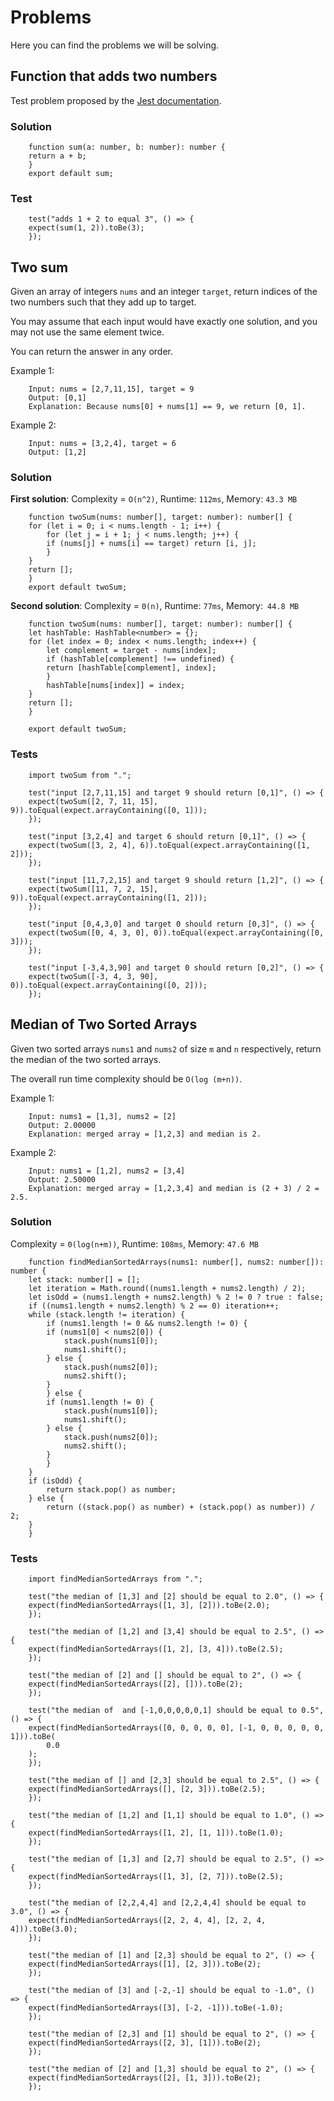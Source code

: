 # Problems 
Here you can find the problems we will be solving. 

## Function that adds two numbers
Test problem proposed by the [Jest documentation](https://jestjs.io/docs/getting-started). 

### Solution 
```
    function sum(a: number, b: number): number {
    return a + b;
    }
    export default sum;
```
### Test 
```
    test("adds 1 + 2 to equal 3", () => {
    expect(sum(1, 2)).toBe(3);
    });    
```

## Two sum 
Given an array of integers `nums` and an integer `target`, return indices of the two numbers such that they add up to target.

You may assume that each input would have exactly one solution, and you may not use the same element twice.

You can return the answer in any order.

Example 1:
```
    Input: nums = [2,7,11,15], target = 9
    Output: [0,1]
    Explanation: Because nums[0] + nums[1] == 9, we return [0, 1].
```

Example 2:

```
    Input: nums = [3,2,4], target = 6
    Output: [1,2]
```

### Solution 
**First solution**: Complexity = `O(n^2)`, Runtime: `112ms`, Memory: `43.3 MB`
```
    function twoSum(nums: number[], target: number): number[] {
    for (let i = 0; i < nums.length - 1; i++) {
        for (let j = i + 1; j < nums.length; j++) {
        if (nums[j] + nums[i] == target) return [i, j];
        }
    }
    return [];
    }
    export default twoSum;
```

**Second solution**: Complexity = `0(n)`, Runtime: `77ms`, Memory:` 44.8 MB` 

```
    function twoSum(nums: number[], target: number): number[] {
    let hashTable: HashTable<number> = {};
    for (let index = 0; index < nums.length; index++) {
        let complement = target - nums[index];
        if (hashTable[complement] !== undefined) {
        return [hashTable[complement], index];
        }
        hashTable[nums[index]] = index;
    }
    return [];
    }

    export default twoSum;
```

### Tests
```
    import twoSum from ".";
    
    test("input [2,7,11,15] and target 9 should return [0,1]", () => {
    expect(twoSum([2, 7, 11, 15], 9)).toEqual(expect.arrayContaining([0, 1]));
    });

    test("input [3,2,4] and target 6 should return [0,1]", () => {
    expect(twoSum([3, 2, 4], 6)).toEqual(expect.arrayContaining([1, 2]));
    });

    test("input [11,7,2,15] and target 9 should return [1,2]", () => {
    expect(twoSum([11, 7, 2, 15], 9)).toEqual(expect.arrayContaining([1, 2]));
    });

    test("input [0,4,3,0] and target 0 should return [0,3]", () => {
    expect(twoSum([0, 4, 3, 0], 0)).toEqual(expect.arrayContaining([0, 3]));
    });

    test("input [-3,4,3,90] and target 0 should return [0,2]", () => {
    expect(twoSum([-3, 4, 3, 90], 0)).toEqual(expect.arrayContaining([0, 2]));
    });
```

## Median of Two Sorted Arrays
Given two sorted arrays `nums1` and `nums2` of size `m` and `n` respectively, return the median of the two sorted arrays.

The overall run time complexity should be `O(log (m+n))`.

Example 1:
```
    Input: nums1 = [1,3], nums2 = [2]
    Output: 2.00000
    Explanation: merged array = [1,2,3] and median is 2.
```

Example 2:
```
    Input: nums1 = [1,2], nums2 = [3,4]
    Output: 2.50000
    Explanation: merged array = [1,2,3,4] and median is (2 + 3) / 2 = 2.5.
```

### Solution 
Complexity = `0(log(n+m))`, Runtime: `108ms`, Memory: `47.6 MB`
```
    function findMedianSortedArrays(nums1: number[], nums2: number[]): number {
    let stack: number[] = [];
    let iteration = Math.round((nums1.length + nums2.length) / 2);
    let isOdd = (nums1.length + nums2.length) % 2 != 0 ? true : false;
    if ((nums1.length + nums2.length) % 2 == 0) iteration++;
    while (stack.length != iteration) {
        if (nums1.length != 0 && nums2.length != 0) {
        if (nums1[0] < nums2[0]) {
            stack.push(nums1[0]);
            nums1.shift();
        } else {
            stack.push(nums2[0]);
            nums2.shift();
        }
        } else {
        if (nums1.length != 0) {
            stack.push(nums1[0]);
            nums1.shift();
        } else {
            stack.push(nums2[0]);
            nums2.shift();
        }
        }
    }
    if (isOdd) {
        return stack.pop() as number;
    } else {
        return ((stack.pop() as number) + (stack.pop() as number)) / 2;
    }
    }
```

### Tests 
```
    import findMedianSortedArrays from ".";

    test("the median of [1,3] and [2] should be equal to 2.0", () => {
    expect(findMedianSortedArrays([1, 3], [2])).toBe(2.0);
    });

    test("the median of [1,2] and [3,4] should be equal to 2.5", () => {
    expect(findMedianSortedArrays([1, 2], [3, 4])).toBe(2.5);
    });

    test("the median of [2] and [] should be equal to 2", () => {
    expect(findMedianSortedArrays([2], [])).toBe(2);
    });

    test("the median of  and [-1,0,0,0,0,0,1] should be equal to 0.5", () => {
    expect(findMedianSortedArrays([0, 0, 0, 0, 0], [-1, 0, 0, 0, 0, 0, 1])).toBe(
        0.0
    );
    });

    test("the median of [] and [2,3] should be equal to 2.5", () => {
    expect(findMedianSortedArrays([], [2, 3])).toBe(2.5);
    });

    test("the median of [1,2] and [1,1] should be equal to 1.0", () => {
    expect(findMedianSortedArrays([1, 2], [1, 1])).toBe(1.0);
    });

    test("the median of [1,3] and [2,7] should be equal to 2.5", () => {
    expect(findMedianSortedArrays([1, 3], [2, 7])).toBe(2.5);
    });

    test("the median of [2,2,4,4] and [2,2,4,4] should be equal to 3.0", () => {
    expect(findMedianSortedArrays([2, 2, 4, 4], [2, 2, 4, 4])).toBe(3.0);
    });

    test("the median of [1] and [2,3] should be equal to 2", () => {
    expect(findMedianSortedArrays([1], [2, 3])).toBe(2);
    });

    test("the median of [3] and [-2,-1] should be equal to -1.0", () => {
    expect(findMedianSortedArrays([3], [-2, -1])).toBe(-1.0);
    });

    test("the median of [2,3] and [1] should be equal to 2", () => {
    expect(findMedianSortedArrays([2, 3], [1])).toBe(2);
    });

    test("the median of [2] and [1,3] should be equal to 2", () => {
    expect(findMedianSortedArrays([2], [1, 3])).toBe(2);
    });
```